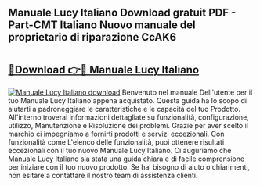 ## Manuale Lucy Italiano Download gratuit PDF - Part-CMT Italiano Nuovo manuale del proprietario di riparazione CcAK6

# <h2><a href="http://dfdxxdc.blite.top/?on=Manuale+Lucy+Italiano">🔗Download 👉🔴 Manuale Lucy Italiano</a></h2>

[![Manuale Lucy Italiano download](https://i.imgur.com/lujVjoI.png)](http://dfdxxdc.blite.top/?on=Manuale+Lucy+Italiano)
Benvenuto nel manuale Dell'utente per il tuo Manuale Lucy Italiano appena acquistato. Questa guida ha lo scopo di aiutarti a padroneggiare le caratteristiche e le capacità del tuo Prodotto. All'interno troverai informazioni dettagliate su funzionalità, configurazione, utilizzo, Manutenzione e Risoluzione dei problemi. Grazie per aver scelto il marchio ci impegniamo a fornirti prodotti e servizi eccezionali. Con funzionalità come L'elenco delle funzionalità, puoi ottenere risultati eccezionali con il tuo nuovo Manuale Lucy Italiano. Ci auguriamo che Manuale Lucy Italiano sia stata una guida chiara e di facile comprensione per iniziare con il tuo nuovo prodotto. Se hai bisogno di aiuto o chiarimenti, non esitare a contattare il nostro team di assistenza clienti.
